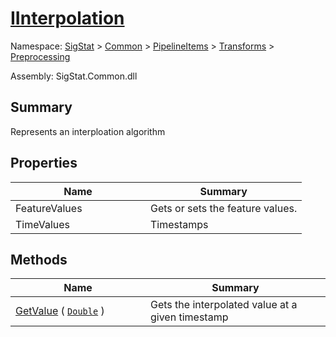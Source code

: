 # [IInterpolation](./IInterpolation.md)

Namespace: [SigStat]() > [Common](./../../../README.md) > [PipelineItems]() > [Transforms]() > [Preprocessing](./README.md)

Assembly: SigStat.Common.dll

## Summary
Represents an interploation algorithm

## Properties

| Name | Summary | 
| --- | --- | 
| FeatureValues<div style="width: 200px">| Gets or sets the feature values.<div style="width: 200px">| <br>
| TimeValues<div style="width: 200px">| Timestamps<div style="width: 200px">| <br>


## Methods

| Name | Summary | 
| --- | --- | 
| [GetValue](./Methods/IInterpolation-100663760.md) ( [`Double`](https://docs.microsoft.com/en-us/dotnet/api/System.Double) )<div style="width: 200px">| Gets the interpolated value at a given timestamp<div style="width: 200px">| <br>


